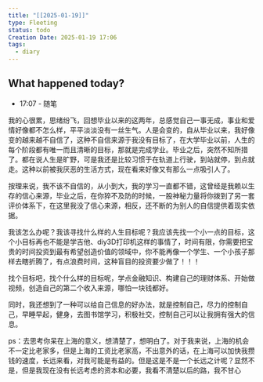 ```yaml
---
title: "[[2025-01-19]]"
type: Fleeting
status: todo
Creation Date: 2025-01-19 17:06
tags:
  - diary
---
```



## What happened today?
- 17:07 - 随笔

我的心很累，思绪纷飞，回想毕业以来的这两年，总感觉自己一事无成，事业和爱情好像都不怎么样，平平淡淡没有一丝生气。人是会变的，自从毕业以来，我好像变的越来越不自信了，这种不自信来源于我没有目标了，在大学毕业以前，人生的每个阶段都有唯一而且清晰的目标，那就是完成学业。毕业之后，突然不知所措了。都在说人生是旷野，可是我还是比较习惯于在轨道上行驶，到站就停，到点就走。这种以前被我厌恶的生活方式，现在看来好像又有那么一点吸引人了。

按理来说，我不该不自信的，从小到大，我的学习一直都不错，这曾经是我赖以生存的信心来源，毕业之后，在你猝不及防的时候，一股神秘力量将你拨到了另一套评价体系下，在这里我没了信心来源，相反，还不断的为别人的自信提供着现实依据。

我该怎么办呢？我该寻找什么样的人生目标呢？我应该先找一个小一点的目标，这个小目标再也不能是学吉他、diy3D打印机这样的事情了，时间有限，你需要把宝贵的时间投资到最有希望创造价值的领域中，你不能再像一个学生、一个小孩子那样去瞎折腾了，有点浪费时间，这种盲目的投资要少做了！！！

找个目标吧，找个什么样的目标呢，学点金融知识、构建自己的理财体系、开始做视频，创造自己的第二个收入来源，哪怕一块钱都好。

同时，我还想到了一种可以给自己信息的好办法，就是控制自己，尽力的控制自己，早睡早起，健身，去图书馆学习，积极社交，控制自己可以让我拥有强大的信息。

ps：去思考你呆在上海的意义，想清楚了，想明白了。对于我来说，上海的机会不一定比老家多，但是上海的工资比老家高，不出意外的话，在上海可以加快我攒钱的速度，长远来看，对我可能是有益的。但是这是不是一个长远之计呢？显然不是，但是我现在没有长远考虑的资本和必要，我看不清楚以后的路，我不甘心

